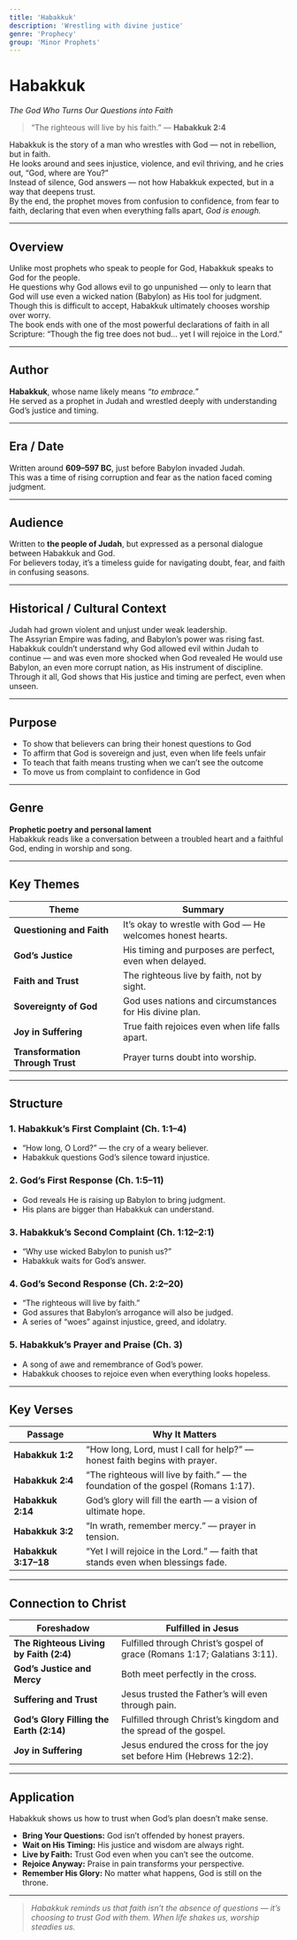 ```yaml
---
title: 'Habakkuk'
description: 'Wrestling with divine justice'
genre: 'Prophecy'
group: 'Minor Prophets'
---
```


# Habakkuk  
*The God Who Turns Our Questions into Faith*

> “The righteous will live by his faith.” — **Habakkuk 2:4**

Habakkuk is the story of a man who wrestles with God — not in rebellion, but in faith.  
He looks around and sees injustice, violence, and evil thriving, and he cries out, “God, where are You?”  
Instead of silence, God answers — not how Habakkuk expected, but in a way that deepens trust.  
By the end, the prophet moves from confusion to confidence, from fear to faith, declaring that even when everything falls apart, *God is enough.*

---

## Overview  
Unlike most prophets who speak to people for God, Habakkuk speaks to God for the people.  
He questions why God allows evil to go unpunished — only to learn that God will use even a wicked nation (Babylon) as His tool for judgment.  
Though this is difficult to accept, Habakkuk ultimately chooses worship over worry.  
The book ends with one of the most powerful declarations of faith in all Scripture: “Though the fig tree does not bud… yet I will rejoice in the Lord.”

---

## Author  
**Habakkuk**, whose name likely means *“to embrace.”*  
He served as a prophet in Judah and wrestled deeply with understanding God’s justice and timing.

---

## Era / Date  
Written around **609–597 BC**, just before Babylon invaded Judah.  
This was a time of rising corruption and fear as the nation faced coming judgment.

---

## Audience  
Written to **the people of Judah**, but expressed as a personal dialogue between Habakkuk and God.  
For believers today, it’s a timeless guide for navigating doubt, fear, and faith in confusing seasons.

---

## Historical / Cultural Context  
Judah had grown violent and unjust under weak leadership.  
The Assyrian Empire was fading, and Babylon’s power was rising fast.  
Habakkuk couldn’t understand why God allowed evil within Judah to continue — and was even more shocked when God revealed He would use Babylon, an even more corrupt nation, as His instrument of discipline.  
Through it all, God shows that His justice and timing are perfect, even when unseen.

---

## Purpose  
- To show that believers can bring their honest questions to God  
- To affirm that God is sovereign and just, even when life feels unfair  
- To teach that faith means trusting when we can’t see the outcome  
- To move us from complaint to confidence in God  

---

## Genre  
**Prophetic poetry and personal lament**  
Habakkuk reads like a conversation between a troubled heart and a faithful God, ending in worship and song.

---

## Key Themes  

| Theme | Summary |
|-------|----------|
| **Questioning and Faith** | It’s okay to wrestle with God — He welcomes honest hearts. |
| **God’s Justice** | His timing and purposes are perfect, even when delayed. |
| **Faith and Trust** | The righteous live by faith, not by sight. |
| **Sovereignty of God** | God uses nations and circumstances for His divine plan. |
| **Joy in Suffering** | True faith rejoices even when life falls apart. |
| **Transformation Through Trust** | Prayer turns doubt into worship. |

---

## Structure  

### 1. Habakkuk’s First Complaint (Ch. 1:1–4)
- “How long, O Lord?” — the cry of a weary believer.  
- Habakkuk questions God’s silence toward injustice.  

### 2. God’s First Response (Ch. 1:5–11)
- God reveals He is raising up Babylon to bring judgment.  
- His plans are bigger than Habakkuk can understand.  

### 3. Habakkuk’s Second Complaint (Ch. 1:12–2:1)
- “Why use wicked Babylon to punish us?”  
- Habakkuk waits for God’s answer.  

### 4. God’s Second Response (Ch. 2:2–20)
- “The righteous will live by faith.”  
- God assures that Babylon’s arrogance will also be judged.  
- A series of “woes” against injustice, greed, and idolatry.  

### 5. Habakkuk’s Prayer and Praise (Ch. 3)
- A song of awe and remembrance of God’s power.  
- Habakkuk chooses to rejoice even when everything looks hopeless.  

---

## Key Verses  

| Passage | Why It Matters |
|----------|----------------|
| **Habakkuk 1:2** | “How long, Lord, must I call for help?” — honest faith begins with prayer. |
| **Habakkuk 2:4** | “The righteous will live by faith.” — the foundation of the gospel (Romans 1:17). |
| **Habakkuk 2:14** | God’s glory will fill the earth — a vision of ultimate hope. |
| **Habakkuk 3:2** | “In wrath, remember mercy.” — prayer in tension. |
| **Habakkuk 3:17–18** | “Yet I will rejoice in the Lord.” — faith that stands even when blessings fade. |

---

## Connection to Christ  

| Foreshadow | Fulfilled in Jesus |
|-------------|-------------------|
| **The Righteous Living by Faith (2:4)** | Fulfilled through Christ’s gospel of grace (Romans 1:17; Galatians 3:11). |
| **God’s Justice and Mercy** | Both meet perfectly in the cross. |
| **Suffering and Trust** | Jesus trusted the Father’s will even through pain. |
| **God’s Glory Filling the Earth (2:14)** | Fulfilled through Christ’s kingdom and the spread of the gospel. |
| **Joy in Suffering** | Jesus endured the cross for the joy set before Him (Hebrews 12:2). |

---

## Application  
Habakkuk shows us how to trust when God’s plan doesn’t make sense.  
- **Bring Your Questions:** God isn’t offended by honest prayers.  
- **Wait on His Timing:** His justice and wisdom are always right.  
- **Live by Faith:** Trust God even when you can’t see the outcome.  
- **Rejoice Anyway:** Praise in pain transforms your perspective.  
- **Remember His Glory:** No matter what happens, God is still on the throne.  

---

> *Habakkuk reminds us that faith isn’t the absence of questions — it’s choosing to trust God with them. When life shakes us, worship steadies us.*
